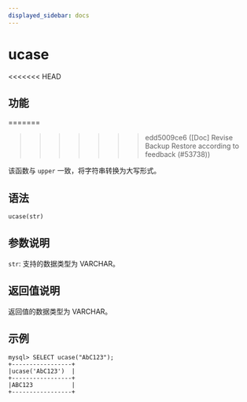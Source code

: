 ```yaml
---
displayed_sidebar: docs
---
```


# ucase

<<<<<<< HEAD
## 功能
=======

>>>>>>> edd5009ce6 ([Doc] Revise Backup Restore according to feedback (#53738))

该函数与 `upper` 一致，将字符串转换为大写形式。

## 语法

```Haskell
ucase(str)
```

## 参数说明

`str`: 支持的数据类型为 VARCHAR。

## 返回值说明

返回值的数据类型为 VARCHAR。

## 示例

```Plain Text
mysql> SELECT ucase("AbC123");
+-----------------+
|ucase('AbC123')  |
+-----------------+
|ABC123           |
+-----------------+
```
